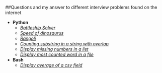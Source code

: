 ##Questions and my answer to different interview problems found on the internet

- **Python**
  - [_Battleship Solver_](battleship_solver.py)
  - [_Speed of dinosaurus_](speed_of_dinosaurus.py)
  - [_Rangoli_](rangoli.py)
  - [_Counting substring in a string with overlap_](counting_overlapping_substring_in_string.py)
  - [_Display missing numbers in a list_](missing_numbers_in_a_list.py)
  - [_Display most counted word in a file_](top_words_in_file.py)
- **Bash**
  - [_Display average of a csv field_](average_of_a_csv_field.sh)
